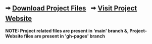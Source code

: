 <h2>
   🠪  <a href="https://github.com/HypertextAssassin0273/SwiFT_Store_Management-OOP_Project/archive/v1.0.zip">Download Project Files</a>
  &nbsp;
   🠪  <a href="https://hypertextassassin0273.github.io/SwiFT_Store_Management-OOP_Project/">Visit Project Website</a>
</h2>

**NOTE: Project related files are present in 'main' branch &, Project-Website files are present in 'gh-pages' branch**
